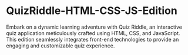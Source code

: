 # QuizRiddle-HTML-CSS-JS-Edition
Embark on a dynamic learning adventure with Quiz Riddle, an interactive quiz application meticulously crafted using HTML, CSS, and JavaScript. This edition seamlessly integrates front-end technologies to provide an engaging and customizable quiz experience.
